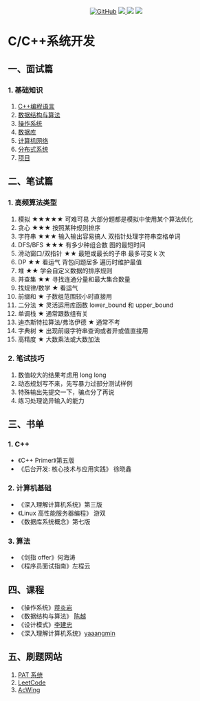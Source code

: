 <p align='center'>
<a href="https://github.com/syaojun/cppinterview" target="_blank"><img alt="GitHub" src="https://img.shields.io/github/stars/syaojun/cppinterview?label=Stars&style=flat-square&logo=GitHub"></a>
<a href="https://mp.weixin.qq.com/s/YeyAgD52zCadtrdXLxrT9A" target="_blank"><img src="https://img.shields.io/badge/%E5%85%AC%E4%BC%97%E5%8F%B7-@%E6%88%91%E4%B8%8D%E6%98%AF%E5%8C%A0%E4%BA%BA-000000.svg?style=flat-square&logo=WeChat">
<a href="https://www.zhihu.com/people/wan-yi-er-89" target="_blank"><img src="https://img.shields.io/badge/%E7%9F%A5%E4%B9%8E-@姚军-000000.svg?style=flat-square&logo=Zhihu"></a>
<a href="https://space.bilibili.com/30639161?spm_id_from=333.1007.0.0" target="_blank"><img src="https://img.shields.io/badge/dynamic/json?color=fb7299&label=%E5%93%94%E5%93%A9%E5%93%94%E5%93%A9&query=%24.data.follower&suffix=%E4%B8%AA%E7%B2%89%E4%B8%9D&url=https%3A%2F%2Fapi.bilibili.com%2Fx%2Frelation%2Fstat%3Fvmid%3D30639161"></a>

</p>

# C/C++系统开发

## 一、面试篇

### 1. 基础知识

1. [C++编程语言](C++/README.md)
2. [数据结构与算法](DS/README.md)
3. [操作系统](OS/README.md)
4. [数据库](DB/README.md)
5. [计算机网络](Net/README.md)
6. [分布式系统](distributed_system/README.md)
7. [项目](projects/README.md)

## 二、笔试篇

### 1. 高频算法类型

1.  模拟 ★★★★★ 可难可易 大部分题都是模拟中使用某个算法优化
2.  贪心 ★★★ 按照某种规则排序
3.  字符串 ★★★ 输入输出容易搞人 双指针处理字符串空格单词
4.  DFS/BFS ★★★ 有多少种组合数 图的最短时间
5.  滑动窗口/双指针 ★★ 最短或最长的子串 最多可变 k 次
6.  DP ★★ 看运气 背包问题居多 遍历时维护最值
7.  堆 ★★ 学会自定义数据的排序规则
8.  并查集 ★★ 寻找连通分量和最大集合数量
9.  找规律/数学 ★ 看运气
10. 前缀和 ★ 子数组范围较小时直接用
11. 二分法 ★ 灵活运用库函数 lower_bound 和 upper_bound
12. 单调栈 ★ 通常跟数组有关
13. 迪杰斯特拉算法/弗洛伊德 ★ 通常不考
14. 字典树 ★ 出现前缀字符串查询或者异或值直接用
15. 高精度 ★ 大数乘法或大数加法

### 2. 笔试技巧

1. 数值较大的结果考虑用 long long
2. 动态规划写不来，先写暴力过部分测试样例
3. 特殊输出先提交一下，骗点分了再说
4. 练习处理诡异输入的能力

## 三、书单

### 1. C++

-   《C++ Primer》第五版
-   《后台开发: 核心技术与应用实践》 徐晓鑫

### 2. 计算机基础

-   《深入理解计算机系统》第三版
-   《Linux 高性能服务器编程》 游双
-   《数据库系统概念》第七版

### 3. 算法

-   《剑指 offer》何海涛
-   《程序员面试指南》左程云

## 四、课程

-   《操作系统》[蒋炎岩](https://www.bilibili.com/video/BV1N741177F5)
-   《数据结构与算法》 [陈越](https://www.bilibili.com/video/BV1H4411N7oD/?spm_id_from=333.337.search-card.all.click&vd_source=e9f1ced96b267a4bc02ec41ca31d850a)
-   《设计模式》[李建忠](https://www.bilibili.com/video/BV1Eb4y1m7Uj?from=search&seid=8468035381340447890)
-   《深入理解计算机系统》[yaaangmin](https://space.bilibili.com/4564101)

## 五、刷题网站

1. [PAT 系统](https://pintia.cn/problem-sets/15/problems/type/7)
2. [LeetCode](https://leetcode.cn/problemset/all/)
3. [AcWing](www.acwing.com)

